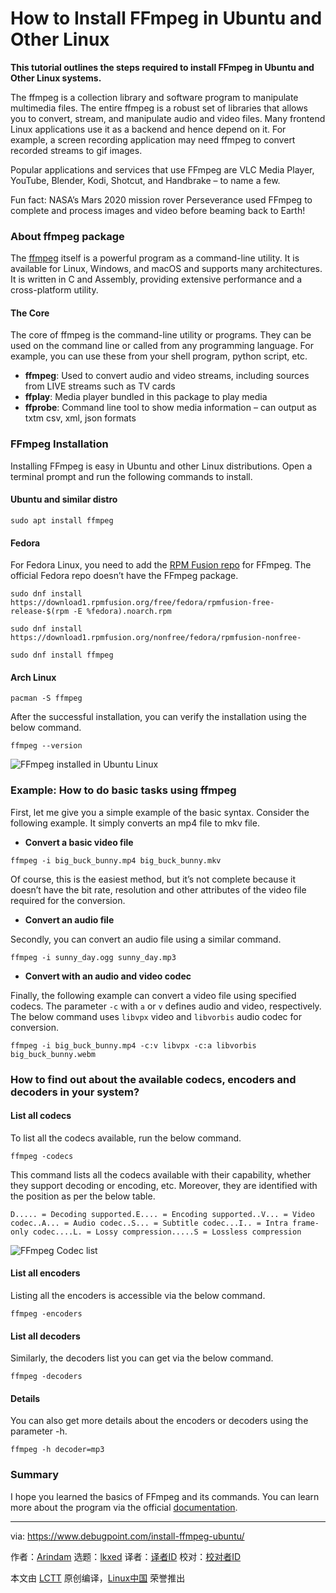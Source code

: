 [#]: subject: "How to Install FFmpeg in Ubuntu and Other Linux"
[#]: via: "https://www.debugpoint.com/install-ffmpeg-ubuntu/"
[#]: author: "Arindam https://www.debugpoint.com/author/admin1/"
[#]: collector: "lkxed"
[#]: translator: " "
[#]: reviewer: " "
[#]: publisher: " "
[#]: url: " "

How to Install FFmpeg in Ubuntu and Other Linux
======

**This tutorial outlines the steps required to install FFmpeg in Ubuntu and Other Linux systems.**

The ffmpeg is a collection library and software program to manipulate multimedia files. The entire ffmpeg is a robust set of libraries that allows you to convert, stream, and manipulate audio and video files. Many frontend Linux applications use it as a backend and hence depend on it. For example, a screen recording application may need ffmpeg to convert recorded streams to gif images.

Popular applications and services that use FFmpeg are VLC Media Player, YouTube, Blender, Kodi, Shotcut, and Handbrake – to name a few.

Fun fact: NASA’s Mars 2020 mission rover Perseverance used FFmpeg to complete and process images and video before beaming back to Earth!

### About ffmpeg package

The [ffmpeg][1] itself is a powerful program as a command-line utility. It is available for Linux, Windows, and macOS and supports many architectures. It is written in C and Assembly, providing extensive performance and a cross-platform utility.

#### The Core

The core of ffmpeg is the command-line utility or programs. They can be used on the command line or called from any programming language. For example, you can use these from your shell program, python script, etc.

- **ffmpeg**: Used to convert audio and video streams, including sources from LIVE streams such as TV cards
- **ffplay**: Media player bundled in this package to play media
- **ffprobe**: Command line tool to show media information – can output as txtm csv, xml, json formats

### FFmpeg Installation

Installing FFmpeg is easy in Ubuntu and other Linux distributions. Open a terminal prompt and run the following commands to install.

#### Ubuntu and similar distro

```
sudo apt install ffmpeg
```

#### Fedora

For Fedora Linux, you need to add the [RPM Fusion repo][2] for FFmpeg. The official Fedora repo doesn’t have the FFmpeg package.

```
sudo dnf install https://download1.rpmfusion.org/free/fedora/rpmfusion-free-release-$(rpm -E %fedora).noarch.rpm
```

```
sudo dnf install https://download1.rpmfusion.org/nonfree/fedora/rpmfusion-nonfree-
```

```
sudo dnf install ffmpeg
```

#### Arch Linux

```
pacman -S ffmpeg
```

After the successful installation, you can verify the installation using the below command.

```
ffmpeg --version
```

![FFmpeg installed in Ubuntu Linux][3]

### Example: How to do basic tasks using ffmpeg

First, let me give you a simple example of the basic syntax. Consider the following example. It simply converts an mp4 file to mkv file.

- **Convert a basic video file**

```
ffmpeg -i big_buck_bunny.mp4 big_buck_bunny.mkv
```

Of course, this is the easiest method, but it’s not complete because it doesn’t have the bit rate, resolution and other attributes of the video file required for the conversion.

- **Convert an audio file**

Secondly, you can convert an audio file using a similar command.

```
ffmpeg -i sunny_day.ogg sunny_day.mp3
```

- **Convert with an audio and video codec**

Finally, the following example can convert a video file using specified codecs. The parameter `-c` with `a` or `v` defines audio and video, respectively. The below command uses `libvpx` video and `libvorbis` audio codec for conversion.

```
ffmpeg -i big_buck_bunny.mp4 -c:v libvpx -c:a libvorbis big_buck_bunny.webm
```

### How to find out about the available codecs, encoders and decoders in your system?

#### List all codecs

To list all the codecs available, run the below command.

```
ffmpeg -codecs
```

This command lists all the codecs available with their capability, whether they support decoding or encoding, etc. Moreover, they are identified with the position as per the below table.

```
D..... = Decoding supported.E.... = Encoding supported..V... = Video codec..A... = Audio codec..S... = Subtitle codec...I.. = Intra frame-only codec....L. = Lossy compression.....S = Lossless compression
```

![FFmpeg Codec list][4]

#### List all encoders

Listing all the encoders is accessible via the below command.

```
ffmpeg -encoders
```

#### List all decoders

Similarly, the decoders list you can get via the below command.

```
ffmpeg -decoders
```

#### Details

You can also get more details about the encoders or decoders using the parameter -h.

```
ffmpeg -h decoder=mp3
```

### Summary

I hope you learned the basics of FFmpeg and its commands. You can learn more about the program via the official [documentation][5].

--------------------------------------------------------------------------------

via: https://www.debugpoint.com/install-ffmpeg-ubuntu/

作者：[Arindam][a]
选题：[lkxed][b]
译者：[译者ID](https://github.com/译者ID)
校对：[校对者ID](https://github.com/校对者ID)

本文由 [LCTT](https://github.com/LCTT/TranslateProject) 原创编译，[Linux中国](https://linux.cn/) 荣誉推出

[a]: https://www.debugpoint.com/author/admin1/
[b]: https://github.com/lkxed
[1]: https://ffmpeg.org/
[2]: https://www.debugpoint.com/2020/07/enable-rpm-fusion-fedora-rhel-centos/
[3]: https://www.debugpoint.com/wp-content/uploads/2022/06/FFmpeg-installed-in-Ubuntu-Linux.jpg
[4]: https://www.debugpoint.com/wp-content/uploads/2022/06/FFmpeg-Codec-list.jpg
[5]: https://ffmpeg.org/documentation.html
